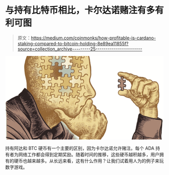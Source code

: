 # 与持有比特币相比，卡尔达诺赌注有多有利可图

> 原文：<https://medium.com/coinmonks/how-profitable-is-cardano-staking-compared-to-bitcoin-holding-8e89ea11855f?source=collection_archive---------25----------------------->

![](img/621cbb1b152026dea02309ae19fbf3e9.png)

持有阿达和 BTC 硬币有一个主要的区别，因为卡尔达诺允许赌注。每个 ADA 持有者为网络工作都会得到定期奖励。随着时间的推移，这些硬币越积越多，用户拥有的硬币也越来越多。从长远来看，这有什么作用？让我们试着用人为的例子来玩数字游戏。